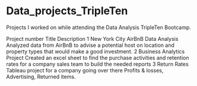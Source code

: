 # Data_projects_TripleTen
Projects I worked on while attending the Data Analysis TripleTen Bootcamp.

Project number	  Title                                  Description
1	                New York City AirBnB Data Analysis	   Analyzed data from AirBnB to advise a potential host on location and property types that would make a good investment.
2                 Business Analytics Project	           Created an excel sheet to find the purchase activities and retention rates for a company sales team to build the needed reports
3	                Return Rates                           Tableau project for a company going over there Profits & losses, Advertising, Returned items.
